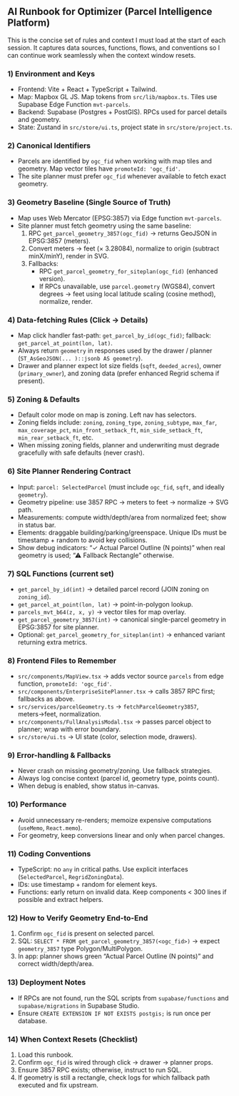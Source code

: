 ## AI Runbook for Optimizer (Parcel Intelligence Platform)

This is the concise set of rules and context I must load at the start of each session. It captures data sources, functions, flows, and conventions so I can continue work seamlessly when the context window resets.

### 1) Environment and Keys
- Frontend: Vite + React + TypeScript + Tailwind.
- Map: Mapbox GL JS. Map tokens from `src/lib/mapbox.ts`. Tiles use Supabase Edge Function `mvt-parcels`.
- Backend: Supabase (Postgres + PostGIS). RPCs used for parcel details and geometry.
- State: Zustand in `src/store/ui.ts`, project state in `src/store/project.ts`.

### 2) Canonical Identifiers
- Parcels are identified by `ogc_fid` when working with map tiles and geometry. Map vector tiles have `promoteId: 'ogc_fid'`.
- The site planner must prefer `ogc_fid` whenever available to fetch exact geometry.

### 3) Geometry Baseline (Single Source of Truth)
- Map uses Web Mercator (EPSG:3857) via Edge function `mvt-parcels`.
- Site planner must fetch geometry using the same baseline:
  1) RPC `get_parcel_geometry_3857(ogc_fid)` → returns GeoJSON in EPSG:3857 (meters).
  2) Convert meters → feet (× 3.28084), normalize to origin (subtract minX/minY), render in SVG.
  3) Fallbacks:
     - RPC `get_parcel_geometry_for_siteplan(ogc_fid)` (enhanced version).
     - If RPCs unavailable, use `parcel.geometry` (WGS84), convert degrees → feet using local latitude scaling (cosine method), normalize, render.

### 4) Data-fetching Rules (Click → Details)
- Map click handler fast-path: `get_parcel_by_id(ogc_fid)`; fallback: `get_parcel_at_point(lon, lat)`.
- Always return `geometry` in responses used by the drawer / planner (`ST_AsGeoJSON(... )::jsonb AS geometry`).
- Drawer and planner expect lot size fields (`sqft`, `deeded_acres`), owner (`primary_owner`), and zoning data (prefer enhanced Regrid schema if present).

### 5) Zoning & Defaults
- Default color mode on map is zoning. Left nav has selectors.
- Zoning fields include: `zoning`, `zoning_type`, `zoning_subtype`, `max_far`, `max_coverage_pct`, `min_front_setback_ft`, `min_side_setback_ft`, `min_rear_setback_ft`, etc.
- When missing zoning fields, planner and underwriting must degrade gracefully with safe defaults (never crash).

### 6) Site Planner Rendering Contract
- Input: `parcel: SelectedParcel` (must include `ogc_fid`, `sqft`, and ideally `geometry`).
- Geometry pipeline: use 3857 RPC → meters to feet → normalize → SVG path.
- Measurements: compute width/depth/area from normalized feet; show in status bar.
- Elements: draggable building/parking/greenspace. Unique IDs must be timestamp + random to avoid key collisions.
- Show debug indicators: “✓ Actual Parcel Outline (N points)” when real geometry is used; “⚠ Fallback Rectangle” otherwise.

### 7) SQL Functions (current set)
- `get_parcel_by_id(int)` → detailed parcel record (JOIN zoning on `zoning_id`).
- `get_parcel_at_point(lon, lat)` → point-in-polygon lookup.
- `parcels_mvt_b64(z, x, y)` → vector tiles for map overlay.
- `get_parcel_geometry_3857(int)` → canonical single-parcel geometry in EPSG:3857 for site planner.
- Optional: `get_parcel_geometry_for_siteplan(int)` → enhanced variant returning extra metrics.

### 8) Frontend Files to Remember
- `src/components/MapView.tsx` → adds vector source `parcels` from edge function, `promoteId: 'ogc_fid'`.
- `src/components/EnterpriseSitePlanner.tsx` → calls 3857 RPC first; fallbacks as above.
- `src/services/parcelGeometry.ts` → `fetchParcelGeometry3857`, meters→feet, normalization.
- `src/components/FullAnalysisModal.tsx` → passes parcel object to planner; wrap with error boundary.
- `src/store/ui.ts` → UI state (color, selection mode, drawers).

### 9) Error-handling & Fallbacks
- Never crash on missing geometry/zoning. Use fallback strategies.
- Always log concise context (parcel id, geometry type, points count).
- When debug is enabled, show status in-canvas.

### 10) Performance
- Avoid unnecessary re-renders; memoize expensive computations (`useMemo`, `React.memo`).
- For geometry, keep conversions linear and only when parcel changes.

### 11) Coding Conventions
- TypeScript: no `any` in critical paths. Use explicit interfaces (`SelectedParcel`, `RegridZoningData`).
- IDs: use timestamp + random for element keys.
- Functions: early return on invalid data. Keep components < 300 lines if possible and extract helpers.

### 12) How to Verify Geometry End-to-End
1. Confirm `ogc_fid` is present on selected parcel.
2. SQL: `SELECT * FROM get_parcel_geometry_3857(<ogc_fid>)` → expect `geometry_3857` type Polygon/MultiPolygon.
3. In app: planner shows green “Actual Parcel Outline (N points)” and correct width/depth/area.

### 13) Deployment Notes
- If RPCs are not found, run the SQL scripts from `supabase/functions` and `supabase/migrations` in Supabase Studio.
- Ensure `CREATE EXTENSION IF NOT EXISTS postgis;` is run once per database.

### 14) When Context Resets (Checklist)
1. Load this runbook.
2. Confirm `ogc_fid` is wired through click → drawer → planner props.
3. Ensure 3857 RPC exists; otherwise, instruct to run SQL.
4. If geometry is still a rectangle, check logs for which fallback path executed and fix upstream.






